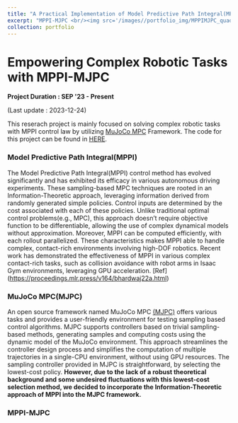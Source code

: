 ```yaml
---
title: "A Practical Implementation of Model Predictive Path Integral(MPPI) Control Using MuJoCo MPC(MJPC) framework"
excerpt: "MPPI-MJPC <br/><img src='/images//portfolio_img/MPPIMJPC_quad.jpg' alt="drawing" width="80">"
collection: portfolio
---
```


# Empowering Complex Robotic Tasks with MPPI-MJPC

**Project Duration : SEP '23 - Present**

(Last update : 2023-12-24)

This reserach project is mainly focused on solving complex robotic tasks with MPPI control law by utilizing [MuJoCo MPC](https://github.com/google-deepmind/mujoco_mpc) Framework. The code for this project can be found in [HERE](https://github.com/jangminhyuk/MPPI_in_MJPC).

### Model Predictive Path Integral(MPPI)

The Model Predictive Path Integral(MPPI) control method has evolved significantly and has exhibited its efficacy in various autonomous driving experiments. These sampling-based MPC techniques are rooted in an Information-Theoretic approach, leveraging information derived from randomly generated simple policies. Control inputs are determined by the cost associated with each of these policies. Unlike traditional optimal control problems(e.g., MPC), this approach doesn’t require objective function to be differentiable, allowing the use of complex dynamical models without approximation. Moreover, MPPI can be computed efficiently, with each rollout parallelized. These characteristics makes MPPI able to handle complex, contact-rich environments involving high-DOF robotics. Recent work has demonstrated the effectiveness of MPPI in various complex contact-rich tasks, such as collision avoidance with robot arms in Isaac Gym environments, leveraging GPU acceleration. [Ref] (https://proceedings.mlr.press/v164/bhardwaj22a.html)

### MuJoCo MPC(MJPC)

An open source framework named MuJoCo MPC [(MJPC)](https://github.com/google-deepmind/mujoco_mpc) offers various tasks and provides a user-friendly environment for testing sampling based control algorithms. MJPC supports controllers based on trivial sampling-based methods, generating samples and computing costs using the dynamic model of the MuJoCo environment. This approach streamlines the controller design process and simplifies the computation of multiple trajectories in a single-CPU environment, without using GPU resources. The sampling controller provided in MJPC is straightforward, by selecting the lowest-cost policy. **However, due to the lack of a robust theoretical background and some undesired fluctuations with this lowest-cost selection method, we decided to incorporate the Information-Theoretic approach of MPPI into the MJPC framework.**

### MPPI-MJPC

